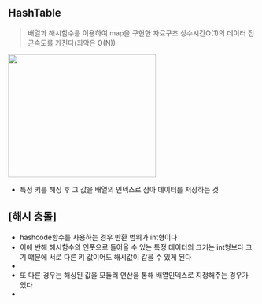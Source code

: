 ## HashTable
> 배열과 해시함수를 이용하여 map을 구현한 자료구조
> 상수시간O(1)의 데이터 접근속도를 가진다(최악은 O(N))


<img src="https://github.com/Jung-MinGi/study/assets/118701129/4f9ab8f3-2348-451c-a835-8c493d2263bc" width="300" height="250"/>

* 특정 키를 해싱 후 그 값을 배열의 인덱스로 삼아 데이터를 저장하는 것

## [해시 충돌]
* hashcode함수를 사용하는 경우 반환 범위가 int형이다
* 이에 반해 해시함수의 인풋으로 들어올 수 있는 특정 데이터의 크기는 int형보다 크기 떄문에 서로 다른 키 값이어도 해시값이 같을 수 있게 된다
* 
* 또 다른 경우는 해싱된 값을 모듈러 연산을 통해 배열인덱스로 지정해주는 경우가 있다
*  
